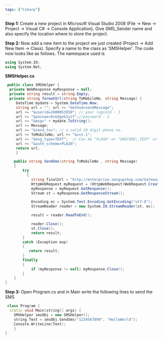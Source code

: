 ```yaml
---
tags: ["Csharp"]
---
```


**Step 1:** Create a new project in Microsoft Visual Studio 2008 (File -> New -> Project -> Visual C# -> Console Application). Give SMS_Sender name and also specify the location where to store the project.

**Step 2:** Now add a new item to the project we just created (Project -> Add New Item -> Class). Specify a name to the class as ‘SMSHelper’. The code now looks like as follows. The namespace used is

```cpp
using System.IO; 
using System.Net; 
```

**SMSHelper.cs**

```cs
 public class SMSHelper { 
  private WebResponse myResponse = null; 
  private string result = string.Empty; 
  private string formatUrl(string ToMobileNo, string Message) {
     DateTime mydate = System.DateTime.Now; 
     string url = ""; url += "method=sendMessage"; 
     url += "&userid=2000053959"; // your loginId - 1 
     url += "&password=Gdgek2yiY";//password - 2 
     url += "&msg=" + mydate.ToString(); 
     url += Message; 
     url += "&send_to="; // a valid 10 digit phone no. 
     url += ToMobileNo; url += "&v=1.1"; 
     url += "&msg_type=TEXT";  // Can be "FLASH" or "UNICODE\_TEXT" or "BINARY" 
     url += "&auth_scheme=PLAIN"; 
     return url; 
     }

    public string SendSms(string ToMobileNo , string Message)
    {
        try
          {
            string finalUrl = "http://enterprise.smsgupshup.com/GatewayAPI/rest?" + formatUrl(ToMobileNo, Message);
            HttpWebRequest myRequest = (HttpWebRequest)WebRequest.Create(finalUrl);
            myResponse = myRequest.GetResponse();
            Stream st = myResponse.GetResponseStream();

            Encoding ec = System.Text.Encoding.GetEncoding("utf-8");
            StreamReader reader = new System.IO.StreamReader(st, ec);

            result = reader.ReadToEnd();

            reader.Close();
            st.Close();
            return result;
        }
        catch (Exception exp)
        {
           return result;
        }
        finally
        {
            if (myResponse != null) myResponse.Close();
        }
    }
}
```

**Step 3:** Open Program.cs and in Main write the following lines to send the SMS

```cpp
 class Program { 
  static void Main(string[] args) { 
    SMSHelper smsObj = new SMSHelper(); 
    string Text = smsObj.SendSms("1234567890", "HelloWorld"); 
    Console.WriteLine(Text); 
    } 
} 
```
